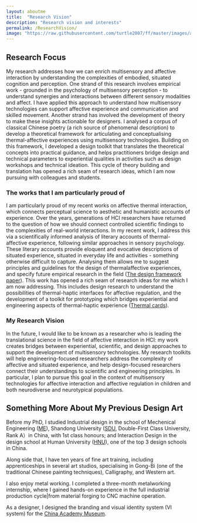```yaml
---
layout: aboutme
title:  "Research Vision"
description: "Research vision and interests"
permalink: /ResearchVision/
image: "https://raw.githubusercontent.com/turtle2007/ff/master/images/aboutme/4vision.jpg"
---
```


## Research Focus
My research addresses how we can enrich multisensory and affective interaction by understanding the complexities of embodied, situated cognition and perception.
One strand of this research involves empirical work - grounded in the psychology of multisensory perception - to understand synergies and interactions between different sensory modalities and affect. I have applied this approach to understand how multisensory technologies can support affective experience and communication and skilled movement. Another strand has involved the development of theory to make these insights actionable for designers. I analysed a corpus of classical Chinese poetry (a rich source of phenomenal description) to develop a theoretical framework for articulating and conceptualising thermal-affective experiences using multisensory technologies. Building on this framework, I developed a design toolkit that translates the theoretical concepts into practical guidance, and helps practitioners bridge design and technical parameters to experiential qualities in activities such as design workshops and technical ideation. This cycle of theory building and translation has opened a rich seam of research ideas, which I am now pursuing with colleagues and students.

### The works that I am particularly proud of

I am particularly proud of my recent works on affective thermal interaction, which connects perceptual science to aesthetic and humanistic accounts of experience. Over the years, generations of HCI researchers have returned to the question of how we should connect controlled scientific findings to the complexities of real-world interactions. In my recent work, I address this via a scientifically informed analysis of literary accounts of thermal-affective experience, following similar approaches in sensory psychology. These literary accounts provide eloquent and evocative descriptions of situated experience, situated in everyday life and activities - something otherwise difficult to capture. Analysing them allows me to suggest principles and guidelines for the design of thermalaffective experiences, and specify future empirical research in the field ([The design framework paper]({{site.baseurl}}/assets/files/dis24-202.pdf)). This work has opened a rich seam of research ideas for me which I am now addressing. This includes design research to understand the possibilities of thermal-haptic interfaces for affective regulation, and the development of a toolkit for prototyping which bridges experiential and engineering aspects of thermal-haptic experience ([Thermal cards]({{site.baseurl}}/assets/files/TEI2025-Pic.pdf)).

### My Research Vision

In the future, I would like to be known as a researcher who is leading the translational science in the field of affective interaction in HCI: my work creates bridges between experiential, scientific, and design approaches to support the development of multisensory technologies. My research toolkits will help engineering-focused researchers address the complexity of affective and situated experience, and help design-focused researchers connect their understandings to scientific and engineering principles. In particular, I plan to pursue this goal in the context of multisensory technologies for affective interaction and affective regulation in children and both neurodiverse and neurotypical populations.


## Something More About My Previous Design Art
Before my PhD, I studied Industrial design in the school of Mechenical Engineering ([ME](http://www.mech.sdu.edu.cn/ENGLISH.htm)), Shandong University ([SDU](http://www.sdu.edu.cn), Double-First Class University, Rank A）in China, with 1st class honours; and Interaction Design in the design school at Human University ([HNU](http://design.hnu.edu.cn/Home.htm)), one of the top 3 design schools in China. 

Along side that, I have ten years of fine art training, including apprenticeships in several art studios, specialising in
Gong-Bi (one of the traditional Chinese painting techniques), Calligraphy, and Western art. 

I also enjoy metal working. I completed a three-month metalworking internship, where I gained hands-on experience in the full industrial production cycle|from material forging to CNC machine operation.

As a designer, I designed the branding and visual identity system (VI system) for the [China Academy Museum](http://ylsy.hnu.edu.cn/wbly/wbsy.htm).

<!-- In previous intership/design projects, I've worked with [Oulin](http://www.oulin.net/product2.html) and conducted ethnographic study for the design of IoT smart kitchen project. 

I've participated in the creation of a campus journal "The voice of Yuelu" (Yuelu is a metaphor of academics) with the [Business school](http://ibschool-en.hnu.edu.cn) in Hunan University. With the collaboration of MBA collegues, we together designed and edited the first five issues with focus on business models covering product desgin, interaction design and the general service industry (2013-2014).  -->